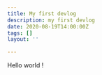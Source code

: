 ```yaml
---
title: My first devlog
description: my first devlog
date: 2020-08-19T14:00:00Z
tags: []
layout: ''

---
```

Hello world !